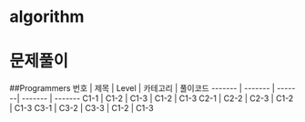 # algorithm



# 문제풀이

##Programmers
번호 | 제목 | Level | 카테고리 | 풀이코드
------- | ------- | -------| ------- | -------
 C1-1 | C1-2 | C1-3 | C1-2 | C1-3 
 C2-1 | C2-2 | C2-3 | C1-2 | C1-3 
 C3-1 | C3-2 | C3-3 | C1-2 | C1-3 

